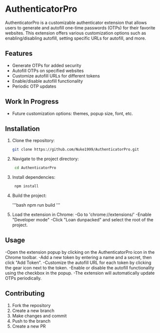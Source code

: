 # AuthenticatorPro

AuthenticatorPro is a customizable authenticator extension that allows users to generate and autofill one-time passwords (OTPs) for their favorite websites. This extension offers various customization options such as enabling/disabling autofill, setting specific URLs for autofill, and more.

## Features

- Generate OTPs for added security
- Autofill OTPs on specified websites
- Customize autofill URLs for different tokens
- Enable/disable autofill functionality
- Periodic OTP updates

## Work In Progress

- Future customization options: themes, popup size, font, etc.

## Installation

1. Clone the repository:

   ```bash
   git clone https://github.com/Nuke1999/AuthenticatorPro.git
   ```

2. Navigate to the project directory:

   ```bash
    cd AuthenticatorPro
   ```

3. Install dependencies:

   ```bash
    npm install
   ```

4. Build the project:

   '''bash
   npm run build
   '''

5. Load the extension in Chrome:
   -Go to 'chrome://extensions/'
   -Enable "Developer mode"
   -Click "Loan dunpacked" and select the root of the project.

## Usage

-Open the extension popup by clicking on the AuthenticatorPro icon in the Chrome toolbar.
-Add a new token by entering a name and a secret, then click "Add Token".
-Customize the autofill URL for each token by clicking the gear icon next to the token.
-Enable or disable the autofill functionality using the checkbox in the popup.
-The extension will automatically update OTPs periodically.

## Contributing

1. Fork the repository
2. Create a new branch
3. Make changes and commit
4. Push to the branch
5. Create a new PR
